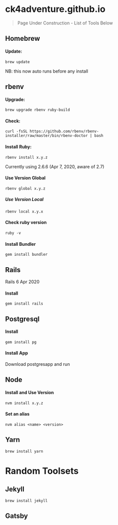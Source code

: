 # ck4adventure.github.io

> Page Under Construction - List of Tools Below

## Homebrew
#### Update:

`brew update`

NB: this now auto runs before any install

## rbenv
#### Upgrade:
`brew upgrade rbenv ruby-build`

#### Check:
`curl -fsSL https://github.com/rbenv/rbenv-installer/raw/master/bin/rbenv-doctor | bash`

#### Install Ruby:
`rbenv install x.y.z`

Currently using 2.6.6 (Apr 7, 2020, aware of 2.7)

#### Use Version Global
`rbenv global x.y.z`

##### Use Version Local
`rbenv local x.y.x`

#### Check ruby version
`ruby -v`

#### Install Bundler
`gem install bundler`

## Rails
Rails 6 Apr 2020

#### Install
`gem install rails`

## Postgresql
#### Install
`gem install pg`

#### Install App
Download postgresapp and run

## Node

#### Install and Use Version
`nvm install x.y.z`

#### Set an alias
`nvm alias <name> <version>`

## Yarn
`brew install yarn`

# Random Toolsets

## Jekyll
`brew install jekyll`

## Gatsby